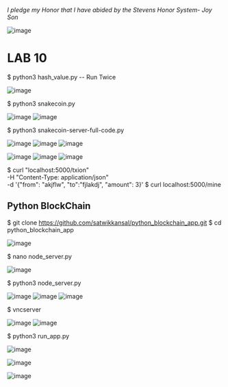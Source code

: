 *I pledge my Honor that I have abided by the Stevens Honor System- Joy Son*

![image](https://user-images.githubusercontent.com/98338109/230747106-a5979cb8-3e0a-475d-83ec-99f47c52a735.png)

# LAB 10 

$ python3 hash_value.py -- Run Twice

![image](https://user-images.githubusercontent.com/98338109/234388257-d8aa9034-ce25-40d2-baec-56f8e26e828b.png)

$ python3 snakecoin.py

![image](https://user-images.githubusercontent.com/98338109/234388395-6d7198fe-6cee-4a6a-afae-cb46ce734f5b.png)
![image](https://user-images.githubusercontent.com/98338109/234388455-2ac59dd8-4016-4c12-a7e2-860502db9736.png)

$ python3 snakecoin-server-full-code.py

![image](https://user-images.githubusercontent.com/98338109/230935580-33bb3dd9-001e-44c2-a965-34f7199831df.png)
![image](https://user-images.githubusercontent.com/98338109/230935208-cbda98c8-84cd-45a3-83e8-6ec53e4e5b01.png)
![image](https://user-images.githubusercontent.com/98338109/230935431-35259c9c-2e4d-4848-af53-8293641656f4.png)


![image](https://user-images.githubusercontent.com/98338109/234388679-21718bf2-0cf3-4518-b29e-49c9018b152b.png)
![image](https://user-images.githubusercontent.com/98338109/234388634-161c1446-9530-44a2-9db0-58009e6f6fcb.png)
![image](https://user-images.githubusercontent.com/98338109/234388800-130e2dc6-30f8-444f-a9b3-1dc31f69752f.png)



$ curl "localhost:5000/txion" \
     -H "Content-Type: application/json" \
     -d '{"from": "akjflw", "to":"fjlakdj", "amount": 3}'
$ curl localhost:5000/mine

## Python BlockChain
$ git clone https://github.com/satwikkansal/python_blockchain_app.git
$ cd python_blockchain_app

![image](https://user-images.githubusercontent.com/98338109/234378433-89d586df-2281-458b-8b60-5f6498e13cf8.png)

$ nano node_server.py

![image](https://user-images.githubusercontent.com/98338109/234382729-3cb18f24-e5ca-4de3-a434-ebf96c1747c3.png)

$ python3 node_server.py

![image](https://user-images.githubusercontent.com/98338109/234380551-225adb66-89f6-4f4a-9515-13b86f748c60.png)
![image](https://user-images.githubusercontent.com/98338109/234380635-f884ccfe-eecf-498f-97e5-13fbc7a9fefc.png)
![image](https://user-images.githubusercontent.com/98338109/234384035-50df3640-0b67-43a0-a7a4-fe3fd33f0165.png)

$ vncserver

![image](https://user-images.githubusercontent.com/98338109/234385568-bab24f9b-9e49-4e08-9052-89714442f2c3.png)
![image](https://user-images.githubusercontent.com/98338109/234386430-0f6c3fb7-fb37-4656-9df9-f64903cab133.png)

$ python3 run_app.py

![image](https://user-images.githubusercontent.com/98338109/234386389-74c93fa6-6323-4450-9bb3-6897be6f5001.png)

![image](https://user-images.githubusercontent.com/98338109/234386540-f1f328d8-c87e-4239-bc99-c3e36b258b33.png)


![image](https://user-images.githubusercontent.com/98338109/234391075-d3283b97-2e86-4069-b6c9-9eacccdabc6c.png)



